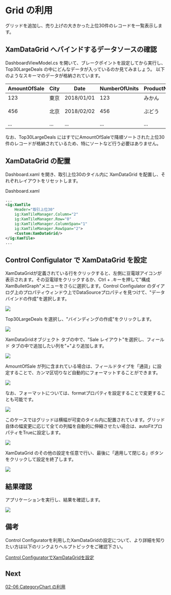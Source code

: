 # Grid の利用

グリッドを追加し、売り上げの大きかった上位30件のレコードを一覧表示します。

## XamDataGrid へバインドするデータソースの確認

DashboardViewModel.cs を開いて、ブレークポイントを設定してから実行し、Top30LargeDeals の中にどんなデータが入っているのか見てみましょう。
以下のようなスキーマのデータが格納されています。

| AmountOfSale | City | Date | NumberOfUnits | ProductName | SalesPerson | UnitPrice |
----|----|----|----|----|----|----
123 | 東京 | 2018/01/01 | 123 | みかん | 山口 さとる | 123
456 | 北京 | 2018/02/02 | 456 | ぶどう | 池原 だいぜん | 456
... | ... | ... | ... | ... | ... | ...

なお、Top30LargeDeals にはすでにAmountOfSaleで降順ソートされた上位30件のレコードが格納されているため、特にソートなど行う必要はありません。

## XamDataGrid の配置

Dashboard.xaml を開き、取引上位30のタイル内に XamDataGrid を配置し、それぞれレイアウトをリセットします。

Dashboard.xaml

```xml
...
<ig:XamTile
    Header="取引上位30"
    ig:XamTileManager.Column="2"
    ig:XamTileManager.Row="0" 
    ig:XamTileManager.ColumnSpan="1"
    ig:XamTileManager.RowSpan="2">
    <Custom:XamDataGrid/>
</ig:XamTile>
...
```

## Control Configulator で XamDataGrid を設定

XamDataGridが定義されている行をクリックすると、左側に豆電球アイコンが表示されます。その豆電球をクリックするか、Ctrl + .キーを押して"構成 XamBulletGraph"メニューをさらに選択します。Control Configulator のダイアログ上のプロパティウィンドウ上でDataSourceプロパティを見つけて、"データバインドの作成"を選択します。

![](../assets/02-05-01.png)

Top30LargeDeals を選択し、"バインディングの作成"をクリックします。

![](../assets/02-05-02.png)

XamDataGridオブジェクト タブの中で、"Sale レイアウト"を選択し、フィールド タブの中で追加したい列を"+"より追加します。

![](../assets/02-05-03.png)

AmountOfSale が列に含まれている場合は、フィールドタイプを「通貨」に設定することで、カンマ区切りなど自動的にフォーマットすることができます。

![](../assets/02-05-04.png)

なお、フォーマットについては、formatプロパティを設定することで変更することも可能です。

![](../assets/02-05-05.png)

このケースではグリッドは横幅が可変のタイル内に配置されています。グリッド自体の幅変更に応じて全ての列幅を自動的に伸縮させたい場合は、autoFitプロパティをTrueに設定します。

![](../assets/02-05-06.png)


XamDataGrid のその他の設定を任意で行い、最後に「適用して閉じる」ボタンをクリックして設定を終了します。

![](../assets/02-05-07.png)

## 結果確認

アプリケーションを実行し、結果を確認します。

![](../assets/02-05-08.png)

## 備考
Control Configuratorを利用したXamDataGridの設定について、より詳細を知りたい方は以下のリンクよりヘルプトピックをご確認下さい。

[Control ConfiguratorでXamDataGridを設定](https://jp.infragistics.com/help/wpf/using-control-configurator-with-data-grid)

## Next
[02-06 CategoryChart の利用](02-06-Configure-CategoryChart.md)
